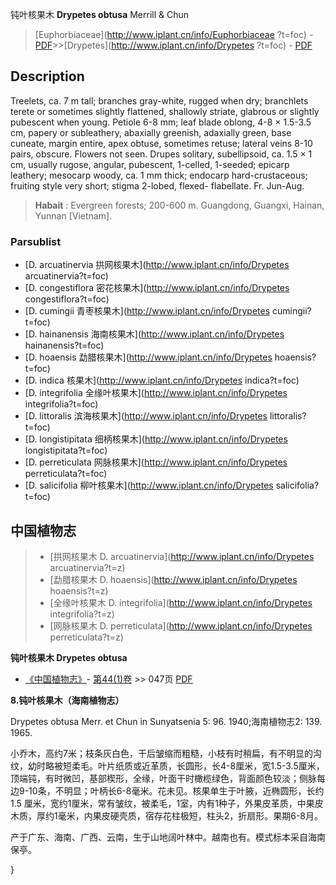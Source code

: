 钝叶核果木 **Drypetes obtusa** Merrill & Chun

> [Euphorbiaceae](http://www.iplant.cn/info/Euphorbiaceae ?t=foc) - [PDF](http://iplant.cn/foc/pdf/Euphorbiaceae.pdf)>>[Drypetes](http://www.iplant.cn/info/Drypetes ?t=foc) - [PDF](http://www.iplant.cn/foc/pdf/Drypetes.pdf)

## Description

Treelets, ca. 7 m tall; branches gray-white, rugged when dry; branchlets terete or sometimes slightly flattened, shallowly striate, glabrous or slightly pubescent when young. Petiole 6-8 mm; leaf blade oblong, 4-8 × 1.5-3.5 cm, papery or subleathery, abaxially greenish, adaxially green, base cuneate, margin entire, apex obtuse, sometimes retuse; lateral veins 8-10 pairs, obscure. Flowers not seen. Drupes solitary, subellipsoid, ca. 1.5 × 1 cm, usually rugose, angular, pubescent, 1-celled, 1-seeded; epicarp leathery; mesocarp woody, ca. 1 mm thick; endocarp hard-crustaceous; fruiting style very short; stigma 2-lobed, flexed- flabellate. Fr. Jun-Aug.

> **Habait** : 
> Evergreen forests; 200-600 m. Guangdong, Guangxi, Hainan, Yunnan [Vietnam].

### Parsublist

* [D.  arcuatinervia  拱网核果木](http://www.iplant.cn/info/Drypetes arcuatinervia?t=foc)
* [D.  congestiflora  密花核果木](http://www.iplant.cn/info/Drypetes congestiflora?t=foc)
* [D.  cumingii  青枣核果木](http://www.iplant.cn/info/Drypetes cumingii?t=foc)
* [D.  hainanensis  海南核果木](http://www.iplant.cn/info/Drypetes hainanensis?t=foc)
* [D.  hoaensis  勐腊核果木](http://www.iplant.cn/info/Drypetes hoaensis?t=foc)
* [D.  indica  核果木](http://www.iplant.cn/info/Drypetes indica?t=foc)
* [D.  integrifolia  全缘叶核果木](http://www.iplant.cn/info/Drypetes integrifolia?t=foc)
* [D.  littoralis  滨海核果木](http://www.iplant.cn/info/Drypetes littoralis?t=foc)
* [D.  longistipitata  细柄核果木](http://www.iplant.cn/info/Drypetes longistipitata?t=foc)
* [D.  perreticulata  网脉核果木](http://www.iplant.cn/info/Drypetes perreticulata?t=foc)
* [D.  salicifolia  柳叶核果木](http://www.iplant.cn/info/Drypetes salicifolia?t=foc)

## 中国植物志

> * [拱网核果木  D.  arcuatinervia](http://www.iplant.cn/info/Drypetes arcuatinervia?t=z)
> * [勐腊核果木  D.  hoaensis](http://www.iplant.cn/info/Drypetes hoaensis?t=z)
> * [全缘叶核果木  D.  integrifolia](http://www.iplant.cn/info/Drypetes integrifolia?t=z)
> * [网脉核果木  D.  perreticulata](http://www.iplant.cn/info/Drypetes perreticulata?t=z)

**钝叶核果木 Drypetes obtusa**

* [《中国植物志》](http://www.iplant.cn/frps)- [第44(1)卷](http://www.iplant.cn/frps/vol/44(1)) >> 047页 [PDF](http://www.iplant.cn/frps/pdf/44(1)/047.pdf)

**8.钝叶核果木（海南植物志）**

Drypetes obtusa Merr. et Chun in Sunyatsenia 5: 96. 1940;海南植物志2: 139. 1965.

小乔木，高约7米；枝条灰白色，干后皱缩而粗糙，小枝有时稍扁，有不明显的沟纹，幼时略被短柔毛。叶片纸质或近革质，长圆形，长4-8厘米，宽1.5-3.5厘米，顶端钝，有时微凹，基部楔形，全缘，叶面干时橄榄绿色，背面颜色较淡；侧脉每边9-10条，不明显；叶柄长6-8毫米。花未见。核果单生于叶腋，近椭圆形，长约1.5 厘米，宽约1厘米，常有皱纹，被柔毛，1室，内有1种子，外果皮革质，中果皮木质，厚约1毫米，内果皮硬壳质，宿存花柱极短，柱头2，折扇形。果期6-8月。

产于广东、海南、广西、云南，生于山地阔叶林中。越南也有。模式标本采自海南保亭。

}